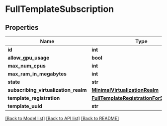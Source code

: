 # FullTemplateSubscription

## Properties
Name | Type | Description | Notes
------------ | ------------- | ------------- | -------------
**id** | **int** |  | [optional] 
**allow_gpu_usage** | **bool** |  | [optional] 
**max_num_cpus** | **int** |  | [optional] 
**max_ram_in_megabytes** | **int** |  | [optional] 
**state** | **str** |  | [optional] 
**subscribing_virtualization_realm** | [**MinimalVirtualizationRealm**](MinimalVirtualizationRealm.md) |  | [optional] 
**template_registration** | [**FullTemplateRegistrationForSubscription**](FullTemplateRegistrationForSubscription.md) |  | [optional] 
**template_uuid** | **str** |  | [optional] 

[[Back to Model list]](../README.md#documentation-for-models) [[Back to API list]](../README.md#documentation-for-api-endpoints) [[Back to README]](../README.md)



